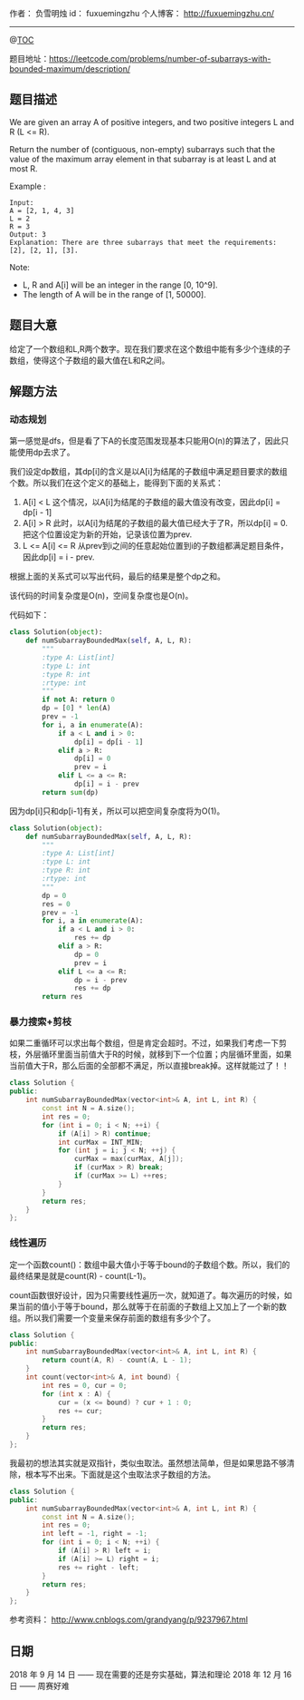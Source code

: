 
作者： 负雪明烛
id：	fuxuemingzhu
个人博客：	http://fuxuemingzhu.cn/

---
@[TOC](目录)


题目地址：https://leetcode.com/problems/number-of-subarrays-with-bounded-maximum/description/

## 题目描述

We are given an array A of positive integers, and two positive integers L and R (L <= R).

Return the number of (contiguous, non-empty) subarrays such that the value of the maximum array element in that subarray is at least L and at most R.

Example :

    Input: 
    A = [2, 1, 4, 3]
    L = 2
    R = 3
    Output: 3
    Explanation: There are three subarrays that meet the requirements: [2], [2, 1], [3].

Note:

- L, R  and A[i] will be an integer in the range [0, 10^9].
- The length of A will be in the range of [1, 50000].


## 题目大意

给定了一个数组和L,R两个数字。现在我们要求在这个数组中能有多少个连续的子数组，使得这个子数组的最大值在L和R之间。

## 解题方法

### 动态规划

第一感觉是dfs，但是看了下A的长度范围发现基本只能用O(n)的算法了，因此只能使用dp去求了。

我们设定dp数组，其dp[i]的含义是以A[i]为结尾的子数组中满足题目要求的数组个数。所以我们在这个定义的基础上，能得到下面的关系式：

1. A[i] < L
这个情况，以A[i]为结尾的子数组的最大值没有改变，因此dp[i] = dp[i - 1]
2. A[i] > R
此时，以A[i]为结尾的子数组的最大值已经大于了R，所以dp[i] = 0.把这个位置设定为新的开始，记录该位置为prev.
3. L <= A[i] <= R
从prev到i之间的任意起始位置到i的子数组都满足题目条件，因此dp[i] = i - prev.

根据上面的关系式可以写出代码，最后的结果是整个dp之和。

该代码的时间复杂度是O(n)，空间复杂度也是O(n)。

代码如下：

```python
class Solution(object):
    def numSubarrayBoundedMax(self, A, L, R):
        """
        :type A: List[int]
        :type L: int
        :type R: int
        :rtype: int
        """
        if not A: return 0
        dp = [0] * len(A)
        prev = -1
        for i, a in enumerate(A):
            if a < L and i > 0:
                dp[i] = dp[i - 1]
            elif a > R:
                dp[i] = 0
                prev = i
            elif L <= a <= R:
                dp[i] = i - prev
        return sum(dp)
```

因为dp[i]只和dp[i-1]有关，所以可以把空间复杂度将为O(1)。

```python
class Solution(object):
    def numSubarrayBoundedMax(self, A, L, R):
        """
        :type A: List[int]
        :type L: int
        :type R: int
        :rtype: int
        """
        dp = 0
        res = 0
        prev = -1
        for i, a in enumerate(A):
            if a < L and i > 0:
                res += dp
            elif a > R:
                dp = 0
                prev = i
            elif L <= a <= R:
                dp = i - prev
                res += dp
        return res
```

### 暴力搜索+剪枝

如果二重循环可以求出每个数组，但是肯定会超时。不过，如果我们考虑一下剪枝，外层循环里面当前值大于R的时候，就移到下一个位置；内层循环里面，如果当前值大于R，那么后面的全部都不满足，所以直接break掉。这样就能过了！！

```cpp
class Solution {
public:
    int numSubarrayBoundedMax(vector<int>& A, int L, int R) {
        const int N = A.size();
        int res = 0;
        for (int i = 0; i < N; ++i) {
            if (A[i] > R) continue;
            int curMax = INT_MIN;
            for (int j = i; j < N; ++j) {
                curMax = max(curMax, A[j]);
                if (curMax > R) break;
                if (curMax >= L) ++res;
            }
        }
        return res;
    }
};
```

### 线性遍历

定一个函数count()：数组中最大值小于等于bound的子数组个数。所以，我们的最终结果是就是count(R) - count(L-1)。

count函数很好设计，因为只需要线性遍历一次，就知道了。每次遍历的时候，如果当前的值小于等于bound，那么就等于在前面的子数组上又加上了一个新的数组。所以我们需要一个变量来保存前面的数组有多少个了。

```cpp
class Solution {
public:
    int numSubarrayBoundedMax(vector<int>& A, int L, int R) {
        return count(A, R) - count(A, L - 1);
    }
    int count(vector<int>& A, int bound) {
        int res = 0, cur = 0;
        for (int x : A) {
            cur = (x <= bound) ? cur + 1 : 0;
            res += cur;
        }
        return res;
    }
};
```


我最初的想法其实就是双指针，类似虫取法。虽然想法简单，但是如果思路不够清除，根本写不出来。下面就是这个虫取法求子数组的方法。

```cpp
class Solution {
public:
    int numSubarrayBoundedMax(vector<int>& A, int L, int R) {
        const int N = A.size();
        int res = 0;
        int left = -1, right = -1;
        for (int i = 0; i < N; ++i) {
            if (A[i] > R) left = i;
            if (A[i] >= L) right = i;
            res += right - left;
        }
        return res;
    }
};
```

参考资料：
http://www.cnblogs.com/grandyang/p/9237967.html

## 日期

2018 年 9 月 14 日 —— 现在需要的还是夯实基础，算法和理论
2018 年 12 月 16 日 —— 周赛好难

